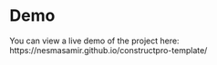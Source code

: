<h1>Demo</h1>
You can view a live demo of the project here: https://nesmasamir.github.io/constructpro-template/
